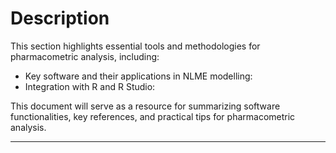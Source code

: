 # Description

This section highlights essential tools and methodologies for pharmacometric analysis, including:
- Key software and their applications in NLME modelling:
- Integration with R and R Studio:

This document will serve as a resource for summarizing software functionalities, key references, and practical tips for pharmacometric analysis.

---